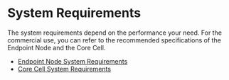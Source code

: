 # System Requirements

The system requirements depend on the performance your need. For the commercial use, you can refer to the recommended specifications of the Endpoint Node and the Core Cell.

- [Endpoint Node System Requirements](../../endpoint-node/system-requirements.md)
- [Core Cell System Requirements](../../core-cell/system-requirements.md)